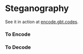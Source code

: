 # Steganography

See it in action at [encode.gbt.codes](http://encode.gbt.codes).

### To Encode


### To Decode

